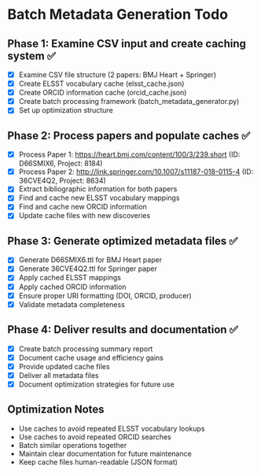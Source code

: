 # Batch Metadata Generation Todo

## Phase 1: Examine CSV input and create caching system ✅
- [x] Examine CSV file structure (2 papers: BMJ Heart + Springer)
- [x] Create ELSST vocabulary cache (elsst_cache.json)
- [x] Create ORCID information cache (orcid_cache.json)
- [x] Create batch processing framework (batch_metadata_generator.py)
- [x] Set up optimization structure

## Phase 2: Process papers and populate caches ✅
- [x] Process Paper 1: https://heart.bmj.com/content/100/3/239.short (ID: D66SMIX6, Project: 8184)
- [x] Process Paper 2: http://link.springer.com/10.1007/s11187-018-0115-4 (ID: 36CVE4Q2, Project: 8634)
- [x] Extract bibliographic information for both papers
- [x] Find and cache new ELSST vocabulary mappings
- [x] Find and cache new ORCID information
- [x] Update cache files with new discoveries

## Phase 3: Generate optimized metadata files ✅
- [x] Generate D66SMIX6.ttl for BMJ Heart paper
- [x] Generate 36CVE4Q2.ttl for Springer paper
- [x] Apply cached ELSST mappings
- [x] Apply cached ORCID information
- [x] Ensure proper URI formatting (DOI, ORCID, producer)
- [x] Validate metadata completeness

## Phase 4: Deliver results and documentation ✅
- [x] Create batch processing summary report
- [x] Document cache usage and efficiency gains
- [x] Provide updated cache files
- [x] Deliver all metadata files
- [x] Document optimization strategies for future use

## Optimization Notes
- Use caches to avoid repeated ELSST vocabulary lookups
- Use caches to avoid repeated ORCID searches
- Batch similar operations together
- Maintain clear documentation for future maintenance
- Keep cache files human-readable (JSON format)

